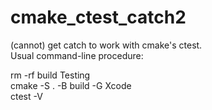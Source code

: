 # cmake_ctest_catch2
(cannot) get catch to work with cmake's ctest.  
Usual command-line procedure:  

rm -rf build Testing  
cmake -S . -B build -G Xcode  
ctest -V  
